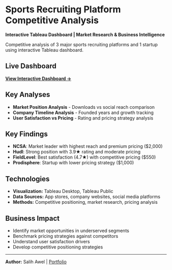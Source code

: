 # Sports Recruiting Platform Competitive Analysis

**Interactive Tableau Dashboard | Market Research & Business Intelligence**

Competitive analysis of 3 major sports recruiting platforms and 1 startup using interactive Tableau dashboard.

## Live Dashboard
**[View Interactive Dashboard →](https://public.tableau.com/app/profile/salih.awel/viz/SportsRecruitingPlatformAnalysis-SalihAwel/Dashboard12?publish=yes)**

## Key Analyses
- **Market Position Analysis** - Downloads vs social reach comparison
- **Company Timeline Analysis** - Founded years and growth tracking  
- **User Satisfaction vs Pricing** - Rating and pricing strategy analysis

## Key Findings
- **NCSA**: Market leader with highest reach and premium pricing ($2,000)
- **Hudl**: Strong position with 3.9★ rating and moderate pricing
- **FieldLevel**: Best satisfaction (4.7★) with competitive pricing ($550)
- **Prodisphere**: Startup with lower pricing strategy ($1,000)

## Technologies
- **Visualization:** Tableau Desktop, Tableau Public
- **Data Sources:** App stores, company websites, social media platforms
- **Methods:** Competitive positioning, market research, pricing analysis

## Business Impact
- Identify market opportunities in underserved segments
- Benchmark pricing strategies against competitors  
- Understand user satisfaction drivers
- Develop competitive positioning strategies

---
**Author:** Salih Awel | [Portfolio](https://github.com/swaly1404/Data-Science-Portfolio)
